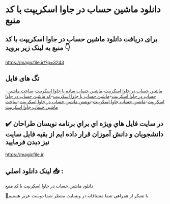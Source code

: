 # دانلود ماشین حساب در جاوا اسکریپت با کد منبع

## برای دریافت دانلود ماشین حساب در جاوا اسکریپت با کد منبع به لینک زیر بروید 👇

https://magicfile.ir/?p=3243

## تگ های فایل

-[ماشین حساب در جاوا اسکریپت](https://magicfile.ir/product/%d9%85%d8%a7%d8%b4%db%8c%d9%86-%d8%ad%d8%b3%d8%a7%d8%a8-%d8%af%d8%b1-%d8%ac%d8%a7%d9%88%d8%a7-%d8%a7%d8%b3%da%a9%d8%b1%db%8c%d9%be%d8%aa-%d8%a8%d8%a7-%da%a9%d8%af-%d9%85%d9%86%d8%a8%d8%b9/)-[ماشین حساب ساده با جاوا اسکریپت](https://magicfile.ir/product/%d9%85%d8%a7%d8%b4%db%8c%d9%86-%d8%ad%d8%b3%d8%a7%d8%a8-%d8%af%d8%b1-%d8%ac%d8%a7%d9%88%d8%a7-%d8%a7%d8%b3%da%a9%d8%b1%db%8c%d9%be%d8%aa-%d8%a8%d8%a7-%da%a9%d8%af-%d9%85%d9%86%d8%a8%d8%b9/)-[ساخت ماشین حساب در جاوا اسکریپت](https://magicfile.ir/product/%d9%85%d8%a7%d8%b4%db%8c%d9%86-%d8%ad%d8%b3%d8%a7%d8%a8-%d8%af%d8%b1-%d8%ac%d8%a7%d9%88%d8%a7-%d8%a7%d8%b3%da%a9%d8%b1%db%8c%d9%be%d8%aa-%d8%a8%d8%a7-%da%a9%d8%af-%d9%85%d9%86%d8%a8%d8%b9/)-[ماشین حساب با جاوا اسکریپت](https://magicfile.ir/product/%d9%85%d8%a7%d8%b4%db%8c%d9%86-%d8%ad%d8%b3%d8%a7%d8%a8-%d8%af%d8%b1-%d8%ac%d8%a7%d9%88%d8%a7-%d8%a7%d8%b3%da%a9%d8%b1%db%8c%d9%be%d8%aa-%d8%a8%d8%a7-%da%a9%d8%af-%d9%85%d9%86%d8%a8%d8%b9/)-[کد ماشین حساب در جاوا اسکریپت](https://magicfile.ir/product/%d9%85%d8%a7%d8%b4%db%8c%d9%86-%d8%ad%d8%b3%d8%a7%d8%a8-%d8%af%d8%b1-%d8%ac%d8%a7%d9%88%d8%a7-%d8%a7%d8%b3%da%a9%d8%b1%db%8c%d9%be%d8%aa-%d8%a8%d8%a7-%da%a9%d8%af-%d9%85%d9%86%d8%a8%d8%b9/)-[ماشین حساب جاوا اسکریپت](https://magicfile.ir/product/%d9%85%d8%a7%d8%b4%db%8c%d9%86-%d8%ad%d8%b3%d8%a7%d8%a8-%d8%af%d8%b1-%d8%ac%d8%a7%d9%88%d8%a7-%d8%a7%d8%b3%da%a9%d8%b1%db%8c%d9%be%d8%aa-%d8%a8%d8%a7-%da%a9%d8%af-%d9%85%d9%86%d8%a8%d8%b9/)-[نوشتن ماشین حساب در جاوا اسکریپت](https://magicfile.ir/product/%d9%85%d8%a7%d8%b4%db%8c%d9%86-%d8%ad%d8%b3%d8%a7%d8%a8-%d8%af%d8%b1-%d8%ac%d8%a7%d9%88%d8%a7-%d8%a7%d8%b3%da%a9%d8%b1%db%8c%d9%be%d8%aa-%d8%a8%d8%a7-%da%a9%d8%af-%d9%85%d9%86%d8%a8%d8%b9/)-[ساخت ماشین حساب جاوا اسکریپت](https://magicfile.ir/product/%d9%85%d8%a7%d8%b4%db%8c%d9%86-%d8%ad%d8%b3%d8%a7%d8%a8-%d8%af%d8%b1-%d8%ac%d8%a7%d9%88%d8%a7-%d8%a7%d8%b3%da%a9%d8%b1%db%8c%d9%be%d8%aa-%d8%a8%d8%a7-%da%a9%d8%af-%d9%85%d9%86%d8%a8%d8%b9/)

## ✔️ در سايت فايل هاي ويژه اي براي برنامه نويسان طراحان دانشجويان و دانش آموزان قرار داده ايم از بقيه فايل سايت نيز ديدن فرماييد

https://magicfile.ir


## لينک دانلود اصلي 📥 :

[دانلود ماشین حساب در جاوا اسکریپت با کد منبع](https://magicfile.ir/product/%d9%85%d8%a7%d8%b4%db%8c%d9%86-%d8%ad%d8%b3%d8%a7%d8%a8-%d8%af%d8%b1-%d8%ac%d8%a7%d9%88%d8%a7-%d8%a7%d8%b3%da%a9%d8%b1%db%8c%d9%be%d8%aa-%d8%a8%d8%a7-%da%a9%d8%af-%d9%85%d9%86%d8%a8%d8%b9/) 


🙏با تشکر از همراهي شما مشتاقانه در وبسایت منتظر شما دوست عزیز هستیم

